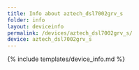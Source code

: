 ```yaml
---
title: Info about aztech_dsl7002grv_s
folder: info
layout: deviceinfo
permalink: /devices/aztech_dsl7002grv_s/
device: aztech_dsl7002grv_s
---
```

{% include templates/device_info.md %}
